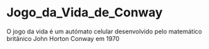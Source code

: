# Jogo_da_Vida_de_Conway
O jogo da vida é um autómato celular desenvolvido pelo matemático britânico John Horton Conway em 1970
